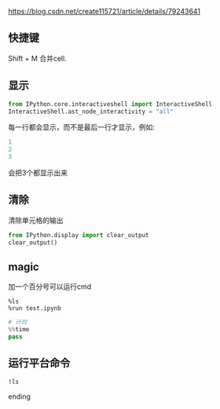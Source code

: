 https://blog.csdn.net/create115721/article/details/79243641

## 快捷键
Shift + M 合并cell.

## 显示
```py
from IPython.core.interactiveshell import InteractiveShell
InteractiveShell.ast_node_interactivity = "all"
```
每一行都会显示，而不是最后一行才显示，例如:
```py
1
2
3
```
会把3个都显示出来
## 清除
清除单元格的输出
```py
from IPython.display import clear_output
clear_output()
```
## magic
加一个百分号可以运行cmd
```
%ls
%run test.ipynb
```

```py
# 计时
%%time
pass
```

## 运行平台命令
```
!ls
```






























ending
